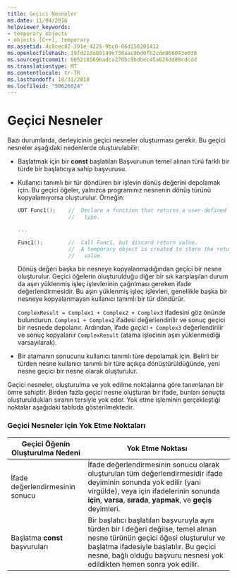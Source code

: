 ```yaml
---
title: Geçici Nesneler
ms.date: 11/04/2016
helpviewer_keywords:
- temporary objects
- objects [C++], temporary
ms.assetid: 4c8cec02-391e-4225-9bc6-06d150201412
ms.openlocfilehash: 19fd21da09149e730aac9bd0fb2cde066043e030
ms.sourcegitcommit: 6052185696adca270bc9bdbec45a626dd89cdcdd
ms.translationtype: MT
ms.contentlocale: tr-TR
ms.lasthandoff: 10/31/2018
ms.locfileid: "50626024"
---
```

# <a name="temporary-objects"></a>Geçici Nesneler

Bazı durumlarda, derleyicinin geçici nesneler oluşturması gerekir. Bu geçici nesneler aşağıdaki nedenlerde oluşturulabilir:

- Başlatmak için bir **const** başlatılan Başvurunun temel alınan türü farklı bir türde bir başlatıcıya sahip başvurusu.

- Kullanıcı tanımlı bir tür döndüren bir işlevin dönüş değerini depolamak için. Bu geçici öğeler, yalnızca programınız nesnenin dönüş türünü kopyalamıyorsa oluşturulur. Örneğin:

    ```cpp
    UDT Func1();    //  Declare a function that returns a user-defined
                    //   type.

    ...

    Func1();        //  Call Func1, but discard return value.
                    //  A temporary object is created to store the return
                    //   value.
    ```

   Dönüş değeri başka bir nesneye kopyalanmadığından geçici bir nesne oluşturulur. Geçici öğelerin oluşturulduğu diğer bir sık karşılaşılan durum da aşırı yüklenmiş işleç işlevlerinin çağrılması gereken ifade değerlendirmesidir. Bu aşırı yüklenmiş işleç işlevleri, genellikle başka bir nesneye kopyalanmayan kullanıcı tanımlı bir tür döndürür.

   `ComplexResult = Complex1 + Complex2 + Complex3` ifadesini göz önünde bulundurun. `Complex1 + Complex2` ifadesi değerlendirilir ve sonuç geçici bir nesnede depolanır. Ardından, ifade *geçici* `+ Complex3` değerlendirilir ve sonuç kopyalanır `ComplexResult` (atama işlecinin aşırı yüklenmediği varsayılarak).

- Bir atamanın sonucunu kullanıcı tanımlı türe depolamak için. Belirli bir türden nesne kullanıcı tanımlı bir türe açıkça dönüştürüldüğünde, yeni nesne geçici bir nesne olarak oluşturulur.

Geçici nesneler, oluşturulma ve yok edilme noktalarına göre tanımlanan bir ömre sahiptir. Birden fazla geçici nesne oluşturan bir ifade, bunları sonuçta oluşturuldukları sıranın tersiyle yok eder. Yok etme işleminin gerçekleştiği noktalar aşağıdaki tabloda gösterilmektedir.

### <a name="destruction-points-for-temporary-objects"></a>Geçici Nesneler için Yok Etme Noktaları

|Geçici Öğenin Oluşturulma Nedeni|Yok Etme Noktası|
|------------------------------|-----------------------|
|İfade değerlendirmesinin sonucu|İfade değerlendirmesinin sonucu olarak oluşturulan tüm değerlendirmesidir ifade deyiminin sonunda yok edilir (yani virgülde), veya için ifadelerinin sonunda **için**, **varsa**, **sırada**, **yapmak**, ve **geçiş** deyimleri.|
|Başlatma **const** başvuruları|Bir başlatıcı başlatılan başvuruyla aynı türden bir l değeri değilse, temel alınan nesne türünün geçici öğesi oluşturulur ve başlatma ifadesiyle başlatılır. Bu geçici nesne, bağlı olduğu başvuru nesnesi yok edildikten hemen sonra yok edilir.|